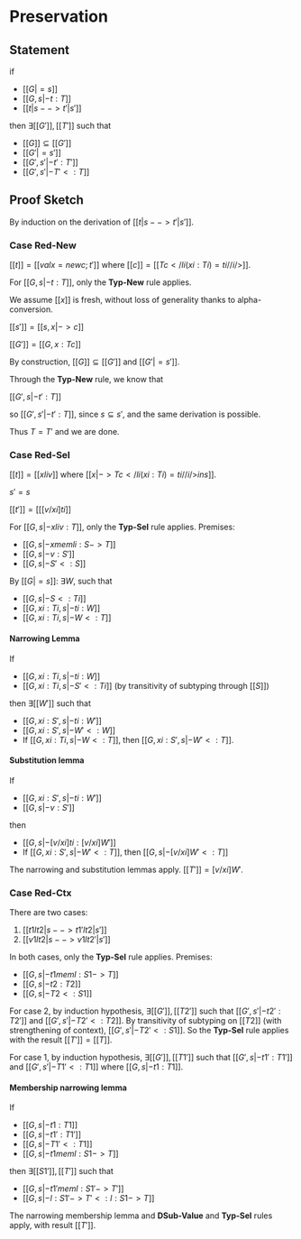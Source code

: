 Preservation
============

Statement
---------
if 

* $[[G |= s]]$
* $[[G, s |- t : T]]$
* $[[t|s --> t'|s']]$

then $\exists [[G']], [[T']]$ such that

* $[[G]] \subseteq [[G']]$
* $[[G' |= s']]$
* $[[G', s' |- t' : T']]$
* $[[G', s' |- T' <: T]]$

Proof Sketch
------------

By induction on the derivation of $[[t|s --> t'|s']]$.

### Case **Red-New** ###

$[[t]] = [[val x = new c; t']]$ where $[[c]] = [[Tc { </ li(xi:Ti) = ti // i /> }]]$.

For $[[G, s |- t : T]]$, only the **Typ-New** rule applies.

We assume $[[x]]$ is fresh, without loss of generality thanks to alpha-conversion.

$[[s']] = [[s, x |-> c]]$

$[[G']] = [[G, x : Tc]]$

By construction, $[[G]] \subseteq [[G']]$ and $[[G' |= s']]$.

Through the **Typ-New** rule, we know that

$[[G',s |- t' : T]]$

so $[[G',s' |- t' : T]]$, since $s \subseteq s'$, and the same derivation is possible.

Thus $T = T'$ and we are done.

### Case **Red-Sel** ###

$[[t]] = [[x li v]]$ where $[[x |-> Tc { </ li(xi:Ti) = ti // i /> } in s]]$.

$s' = s$

$[[t']] = [[ [v/xi] ti ]]$

For $[[G, s |- x li v : T]]$, only the **Typ-Sel** rule applies. Premises:

* $[[G, s |- x mem li : S -> T]]$
* $[[G, s |- v : S']]$
* $[[G, s |- S' <: S]]$
    
By $[[G |= s]]$: $\exists W$, such that

* $[[G, s |- S <: Ti]]$
* $[[G, xi : Ti, s |- ti : W]]$
* $[[G, xi : Ti, s |- W <: T]]$

#### Narrowing Lemma ####

If

* $[[G, xi : Ti, s |- ti : W]]$
* $[[G, xi : Ti, s |- S' <: Ti]]$ (by transitivity of subtyping through $[[S]]$)

then $\exists [[W']]$ such that

* $[[G, xi : S', s |- ti : W']]$
* $[[G, xi : S', s |- W' <: W]]$
* If $[[G, xi : Ti, s |- W <: T]]$, then $[[G, xi : S', s |- W' <: T]]$.
    
#### Substitution lemma ####

If

* $[[G, xi : S', s |- ti: W']]$
* $[[G, s |- v : S']]$

then

* $[[G, s |- [v/xi] ti : [v/xi] W']]$
* If $[[G, xi : S', s |- W' <: T]]$, then $[[G, s |- [v/xi] W' <: T]]$
    
The narrowing and substitution lemmas apply. $[[T']] = [v/xi] W'$.
	
### Case **Red-Ctx** ###

There are two cases:

1. $[[t1 l t2 | s --> t1' l t2 | s']]$
2. $[[v1 l t2 | s --> v1 l t2' | s']]$

In both cases, only the **Typ-Sel** rule applies. Premises:

* $[[G, s |- t1 mem l : S1 -> T]]$
* $[[G, s |- t2 : T2]]$
* $[[G, s |- T2 <: S1]]$

For case 2, by induction hypothesis, $\exists [[G']], [[T2']]$
such that $[[G', s' |- t2': T2']]$ and
$[[G', s' |- T2' <: T2]]$. By transitivity of subtyping on
$[[T2]]$ (with strengthening of context),
$[[G', s' |- T2' <: S1]]$. So the **Typ-Sel** rule applies with
the result $[[T']] = [[T]]$.
	
For case 1, by induction hypothesis, $\exists [[G']], [[T1']]$
such that $[[G', s |- t1' : T1']]$ and $[[G', s' |- T1' <: T1]]$
where $[[G,s |- t1 : T1]]$.
    	
#### Membership narrowing lemma ####

If

* $[[G, s |- t1 : T1]]$
* $[[G, s |- t1' : T1']]$
* $[[G, s |- T1' <: T1]]$
* $[[G, s |- t1 mem l : S1 -> T]]$
    
then $\exists [[S1']], [[T']]$ such that

* $[[G, s |- t1' mem l : S1' -> T']]$
* $[[G, s |- l : S1' -> T' <: l : S1 -> T]]$

The narrowing membership lemma and **DSub-Value** and **Typ-Sel**
rules apply, with result $[[T']]$.
